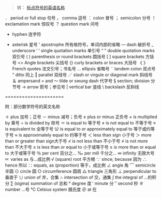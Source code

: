 > 转： [标点符号的英语名称](http://www.ruanyifeng.com/blog/2007/07/english_punctuation.html)


． period or full stop 句号
， comma 逗号
： colon 冒号
； semicolon 分号
！ exclamation mark 惊叹号
？ question mark 问号
- hyphen 连字符
* asterisk 星号
' apostrophe 所有格符号，单词内部的省略
— dash 破折号
_ underscore
‘ ’ single quotation marks 单引号
“ ” double quotation marks 双引号
( ) parenthesis or round brackets 圆括号
[ ] square brackets 方括号
<> Angle brackets 尖括号
{} curly brackets or braces 大括号
《 》French quotes 法文引号；书名号
... ellipsis 省略号
¨ tandem colon 双点号
" ditto 同上
‖ parallel 双线号
／ slash or virgule or diagonal mark 斜线号
＆ ampersand = and
～ tilde or swung dash 代字号
§ section; division 分节号
→ arrow 箭号；参见号
| vertical bar 竖线
\ backslash 反斜线

=====================

附：部分数学符号的英文名称

＋ plus 加号；正号
－ minus 减号；负号
± plus or minus 正负号
× is multiplied by 乘号
÷ is divided by 除号
＝ is equal to 等于号
≠ is not equal to 不等于号
≡ is equivalent to 全等于号
≌ is equal to or approximately equal to 等于或约等于号
≈ is approximately equal to 约等于号
＜ less than sign 小于号
＞ more than or greater than sign大于号
≮ is not less than 不小于号
≯ is not more than 不大于号
≤ is less than or equal to 小于或等于号
≥ is more than or equal to 大于或等于号
％ per cent 百分之…
‰ per mill 千分之…
∞ infinity 无限大号
∝ varies as 与…成比例
√ (square) root 平方根
∵ since; because 因为
∴ hence 所以
∷ equals, as (proportion) 等于，成比例
∠ angle 角
⌒ semicircle 半圆
⊙ circle 圆
○ circumference 圆周
△ triangle 三角形
⊥ perpendicular to 垂直于
∪ union of 并，合集
∩ intersection of 交，通集
∫ the integral of …的积分
∑ (sigma) summation of 总和
° degree 度
′ minute 分
″ second 秒
＃ number …号
℃ Celsius system 摄氏度
＠ at 在
